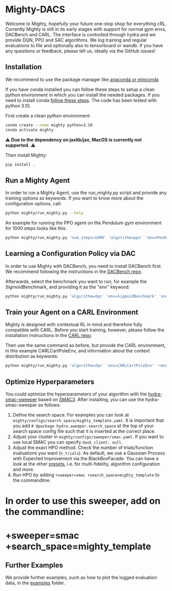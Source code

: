 # Mighty-DACS
Welcome to Mighty, hopefully your future one-stop shop for everything cRL.
Currently Mighty is still in its early stages with support for normal gym envs, DACBench and CARL.
The interface is controlled through hydra and we provide DQN, PPO and SAC algorithms.
We log training and regular evaluations to file and optionally also to tensorboard or wandb.
If you have any questions or feedback, please tell us, ideally via the GitHub issues!

## Installation
We recommend to use the package manager like [anaconda or minconda](https://docs.anaconda.com/anaconda/install/)

If you have conda installed you can follow these steps to setup a clean python environment in which you can install the
needed packages. If you need to install conda [follow these steps](https://docs.anaconda.com/anaconda/install/).
The code has been tested with python 3.10.

First create a clean python environment:

```bash
conda create --name mighty python=3.10
conda activate mighty
```

:warning: **Due to the dependency on jaxlib/jax, MacOS is currently not supported.** :warning:



Then  install Mighty:

```bash
pip install .
```

## Run a Mighty Agent
In order to run a Mighty Agent, use the run_mighty.py script and provide any training options as keywords.
If you want to know more about the configuration options, call:
```bash
python mighty/run_mighty.py --help
```

An example for running the PPO agent on the Pendulum gym environment for 1000 steps looks like this:
```bash
python mighty/run_mighty.py 'num_steps=1000' 'algorithm=ppo' 'env=Pendulum-v1'
```

## Learning a Configuration Policy via DAC

In order to use Mighty with DACBench, you need to install DACBench first.
We recommend following the instructions in the [DACBench repo](https://github.com/automl/DACBench).

Afterwards, select the benchmark you want to run, for example the SigmoidBenchmark, and providing it as the "env" keyword: 
```bash
python mighty/run_mighty.py 'algorithm=dqn' 'env=SigmoidBenchmark' 'env_wrappers=[dacbench.wrappers.MultiDiscreteActionWrapper]'
```

## Train your Agent on a CARL Environment
Mighty is designed with contextual RL in mind and therefore fully compatible with CARL.
Before you start training, however, please follow the installation instructions in the [CARL repo](https://github.com/automl/CARL).

Then use the same command as before, but provide the CARL environment, in this example CARLCartPoleEnv,
and information about the context distribution as keywords:
```bash
python mighty/run_mighty.py 'algorithm=dqn' 'env=CARLCartPoleEnv' '+env_kwargs.num_contexts=10' '+env_kwargs.context_feature_args=[gravity]'
```

## Optimize Hyperparameters
You could optimize the hyperparameters of your algorithm with the [hydra-smac-sweeper](https://github.com/automl/hydra-smac-sweeper) based on [SMAC3](https://github.com/automl/SMAC3).
After installing, you can use the hydra-smac-sweeper as follows:
1. Define the search space. For examples you can look at `mighty/configs/search_space/mighty_template.yaml`. It is important that you add `# @package hydra.sweeper.search_space` at the top of your search space config file such that it is inserted at the correct place.
2. Adjust your cluster in `mighty/configs/sweeper/smac.yaml`. If you want to use local SMAC you can specify `dask_client: null`.
3. Adjust the exact HPO method. Check the number of trials/function evaluations you want (`n_trials`). As default, we use a Gaussian Process with Expected Improvement via the BlackBoxFacade. You can have a look at the other [presets](https://automl.github.io/SMAC3/v2.0.1/3_getting_started.html#facade), i.e. for multi-fidelity, algorithm configuration and more.
4. Run HPO by adding `+sweeper=smac +search_space=mighty_template` to the commandline.

# In order to use this sweeper, add on the commandline:
# +sweeper=smac +search_space=mighty_template

## Further Examples
We provide further examples, such as how to plot the logged evaluation data, in the [examples](examples) folder.

